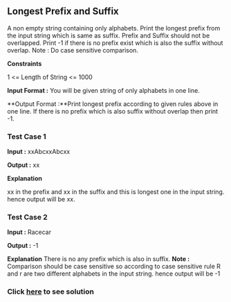 ## Longest Prefix and Suffix

A non empty string containing only alphabets.
Print the longest prefix from the input string which is same as suffix.
Prefix and Suffix should not be overlapped.
Print -1 if there is no prefix exist which is also the suffix without overlap.
Note : Do case sensitive comparison.

**Constraints**

1 <= Length of String <= 1000

**Input Format :**
You will be given string of only alphabets in one line.

**Output Format :**Print longest prefix according to given rules above in one line.
If there is no prefix which is also suffix without overlap then print -1.

### Test Case 1

**Input :**
xxAbcxxAbcxx

**Output :** xx

**Explanation**

xx in the prefix and xx in the suffix and this is longest one in the input string.
hence output will be xx.

### Test Case 2

**Input :**
Racecar

**Output :** -1

**Explanation**
There is no any prefix which is also in suffix. 
**Note :** Comparison should be case sensitive so according to case sensitive rule R and r are two different alphabets in the input string. 
hence output will be -1

### Click [here](./Solutions/LongestPrefixandSuffix.java) to see solution